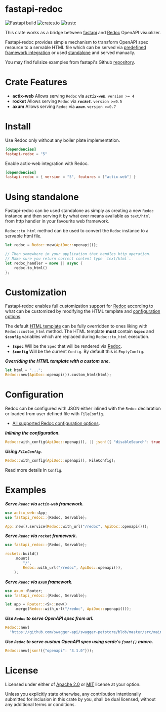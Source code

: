 # fastapi-redoc

[![Fastapi build](https://github.com/nxpkg/fastapi/actions/workflows/build.yaml/badge.svg)](https://github.com/nxpkg/fastapi/actions/workflows/build.yaml)
[![crates.io](https://img.shields.io/crates/v/fastapi-redoc.svg?label=crates.io&color=orange&logo=rust)](https://crates.io/crates/fastapi-redoc)
![rustc](https://img.shields.io/static/v1?label=rustc&message=1.75&color=orange&logo=rust)

This crate works as a bridge between [fastapi](https://docs.rs/fastapi/latest/fastapi/) and [Redoc](https://redocly.com/) OpenAPI visualizer.

Fastapi-redoc provides simple mechanism to transform OpenAPI spec resource to a servable HTML
file which can be served via [predefined framework integration](#examples) or used
[standalone](#using-standalone) and served manually.

You may find fullsize examples from fastapi's Github [repository][examples].

# Crate Features

* **actix-web** Allows serving `Redoc` via _**`actix-web`**_. `version >= 4`
* **rocket** Allows serving `Redoc` via _**`rocket`**_. `version >=0.5`
* **axum** Allows serving `Redoc` via _**`axum`**_. `version >=0.7`

# Install

Use Redoc only without any boiler plate implementation.
```toml
[dependencies]
fastapi-redoc = "5"
```

Enable actix-web integration with Redoc.
```toml
[dependencies]
fastapi-redoc = { version = "5", features = ["actix-web"] }
```

# Using standalone

Fastapi-redoc can be used standalone as simply as creating a new `Redoc` instance and then
serving it by what ever means available as `text/html` from http handler in your favourite web
framework.

`Redoc::to_html` method can be used to convert the `Redoc` instance to a servable html
file.
```rust
let redoc = Redoc::new(ApiDoc::openapi());

// Then somewhere in your application that handles http operation.
// Make sure you return correct content type `text/html`.
let redoc_handler = move || async {
    redoc.to_html()
};
```

# Customization

Fastapi-redoc enables full customization support for [Redoc][redoc] according to what can be
customized by modifying the HTML template and [configuration options](#configuration).

The default [HTML template][redoc_html_quickstart] can be fully overridden to ones liking with
`Redoc::custom_html` method. The HTML template **must** contain **`$spec`** and **`$config`**
variables which are replaced during `Redoc::to_html` execution.

* **`$spec`** Will be the `Spec` that will be rendered via [Redoc][redoc].
* **`$config`** Will be the current `Config`. By default this is `EmptyConfig`.

_**Overriding the HTML template with a custom one.**_
```rust
let html = "...";
Redoc::new(ApiDoc::openapi()).custom_html(html);
```

# Configuration

Redoc can be configured with JSON either inlined with the `Redoc` declaration or loaded from
user defined file with `FileConfig`.

* [All supported Redoc configuration options][redoc_config].

_**Inlining the configuration.**_
```rust
Redoc::with_config(ApiDoc::openapi(), || json!({ "disableSearch": true }));
```

_**Using `FileConfig`.**_
```rust
Redoc::with_config(ApiDoc::openapi(), FileConfig);
```

Read more details in `Config`.

# Examples

_**Serve `Redoc` via `actix-web` framework.**_
```rust
use actix_web::App;
use fastapi_redoc::{Redoc, Servable};

App::new().service(Redoc::with_url("/redoc", ApiDoc::openapi()));
```

_**Serve `Redoc` via `rocket` framework.**_
```rust
use fastapi_redoc::{Redoc, Servable};

rocket::build()
    .mount(
        "/",
        Redoc::with_url("/redoc", ApiDoc::openapi()),
    );
```

_**Serve `Redoc` via `axum` framework.**_
 ```rust
 use axum::Router;
 use fastapi_redoc::{Redoc, Servable};

 let app = Router::<S>::new()
     .merge(Redoc::with_url("/redoc", ApiDoc::openapi()));
```

_**Use `Redoc` to serve OpenAPI spec from url.**_
```rust
Redoc::new(
  "https://github.com/swagger-api/swagger-petstore/blob/master/src/main/resources/openapi.yaml")
```

_**Use `Redoc` to serve custom OpenAPI spec using serde's `json!()` macro.**_
```rust
Redoc::new(json!({"openapi": "3.1.0"}));
```

# License

Licensed under either of [Apache 2.0](LICENSE-APACHE) or [MIT](LICENSE-MIT) license at your option.

Unless you explicitly state otherwise, any contribution intentionally submitted for inclusion in this crate
by you, shall be dual licensed, without any additional terms or conditions.

[redoc]: <https://redocly.com/>
[redoc_html_quickstart]: <https://redocly.com/docs/redoc/quickstart/>
[redoc_config]: <https://redocly.com/docs/api-reference-docs/configuration/functionality/#configuration-options-for-api-docs>
[examples]: <https://github.com/nxpkg/fastapi/tree/master/examples>
